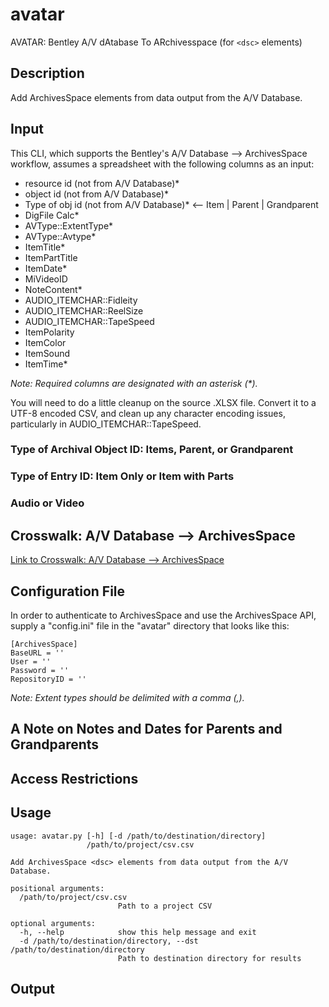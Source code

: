 # avatar
AVATAR: Bentley A/V dAtabase To ARchivesspace (for `<dsc>` elements)

## Description
Add ArchivesSpace <dsc> elements from data output from the A/V Database.

## Input

This CLI, which supports the Bentley's A/V Database --> ArchivesSpace workflow, assumes a spreadsheet with the following columns as an input:

- resource id (not from A/V Database)*
- object id (not from A/V Database)*
- Type of obj id (not from A/V Database)* <-- Item | Parent | Grandparent
- DigFile Calc*
- AVType::ExtentType*
- AVType::Avtype*
- ItemTitle*
- ItemPartTitle
- ItemDate*
- MiVideoID
- NoteContent*
- AUDIO_ITEMCHAR::Fidleity
- AUDIO_ITEMCHAR::ReelSize
- AUDIO_ITEMCHAR::TapeSpeed
- ItemPolarity
- ItemColor
- ItemSound
- ItemTime*

_Note: Required columns are designated with an asterisk (*)._ 

You will need to do a little cleanup on the source .XLSX file. Convert it to a UTF-8 encoded CSV, and clean up any character encoding issues, particularly in AUDIO_ITEMCHAR::TapeSpeed.

### Type of Archival Object ID: Items, Parent, or Grandparent
### Type of Entry ID: Item Only or Item with Parts
### Audio or Video

## Crosswalk: A/V Database --> ArchivesSpace

[Link to Crosswalk: A/V Database --> ArchivesSpace](https://docs.google.com/document/d/1gZbOyguT6j5rvArEEjrihcbUaPzM1bJ62SbbPd8pMCc/edit?usp=sharing)

## Configuration File

In order to authenticate to ArchivesSpace and use the ArchivesSpace API, supply a "config.ini" file in the "avatar" directory that looks like this:

```
[ArchivesSpace]
BaseURL = ''
User = ''
Password = ''
RepositoryID = ''
```

_Note: Extent types should be delimited with a comma (,)._ 

## A Note on Notes and Dates for Parents and Grandparents

## Access Restrictions

## Usage

```
usage: avatar.py [-h] [-d /path/to/destination/directory]
                 /path/to/project/csv.csv

Add ArchivesSpace <dsc> elements from data output from the A/V Database.

positional arguments:
  /path/to/project/csv.csv
                        Path to a project CSV

optional arguments:
  -h, --help            show this help message and exit
  -d /path/to/destination/directory, --dst /path/to/destination/directory
                        Path to destination directory for results
```

## Output
